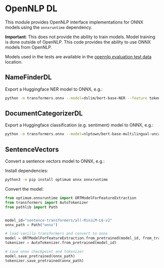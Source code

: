 # OpenNLP DL

This module provides OpenNLP interface implementations for ONNX models using the `onnxruntime` dependency.

**Important**: This does not provide the ability to train models. Model training is done outside of OpenNLP. This code provides the ability to use ONNX models from OpenNLP.

Models used in the tests are available in the [opennlp evaluation test data](https://nightlies.apache.org/opennlp/opennlp-data.zip) location.

## NameFinderDL

Export a Huggingface NER model to ONNX, e.g.:

```bash
python -m transformers.onnx --model=dslim/bert-base-NER --feature token-classification exported
```

## DocumentCategorizerDL

Export a Huggingface classification (e.g. sentiment) model to ONNX, e.g.:

```bash
python -m transformers.onnx --model=nlptown/bert-base-multilingual-uncased-sentiment --feature sequence-classification exported
```

## SentenceVectors

Convert a sentence vectors model to ONNX, e.g.:

Install dependencies:

```bash
python3 -m pip install optimum onnx onnxruntime
```

Convert the model:

```python
from optimum.onnxruntime import ORTModelForFeatureExtraction
from transformers import AutoTokenizer
from pathlib import Path


model_id="sentence-transformers/all-MiniLM-L6-v2"
onnx_path = Path("onnx")

# load vanilla transformers and convert to onnx
model = ORTModelForFeatureExtraction.from_pretrained(model_id, from_transformers=True)
tokenizer = AutoTokenizer.from_pretrained(model_id)

# save onnx checkpoint and tokenizer
model.save_pretrained(onnx_path)
tokenizer.save_pretrained(onnx_path)
```
